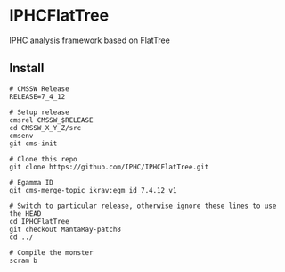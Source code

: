 IPHCFlatTree
============

IPHC analysis framework based on FlatTree

Install
-------

```
# CMSSW Release
RELEASE=7_4_12

# Setup release
cmsrel CMSSW_$RELEASE
cd CMSSW_X_Y_Z/src
cmsenv
git cms-init

# Clone this repo
git clone https://github.com/IPHC/IPHCFlatTree.git

# Egamma ID
git cms-merge-topic ikrav:egm_id_7.4.12_v1

# Switch to particular release, otherwise ignore these lines to use the HEAD
cd IPHCFlatTree
git checkout MantaRay-patch8
cd ../

# Compile the monster
scram b
```
